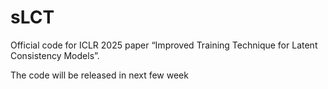 # sLCT

Official code for ICLR 2025 paper “Improved Training Technique for Latent Consistency Models”.

The code will be released in next few week

